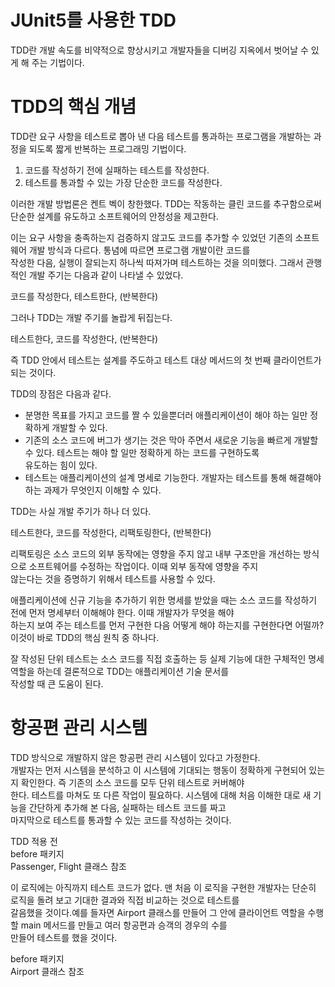 # **JUnit5를 사용한 TDD**  
TDD란 개발 속도를 비약적으로 향상시키고 개발자들을 디버깅 지옥에서 벗어날 수 있게 해 주는 기법이다.  
  
# **TDD의 핵심 개념**  
TDD란 요구 사항을 테스트로 뽑아 낸 다음 테스트를 통과하는 프로그램을 개발하는 과정을 되도록 짧게 반복하는 프로그래밍 기법이다.  
1. 코드를 작성하기 전에 실패하는 테스트를 작성한다.  
2. 테스트를 통과할 수 있는 가장 단순한 코드를 작성한다.  
  
이러한 개발 방법론은 켄트 벡이 창한했다. TDD는 작동하는 클린 코드를 추구함으로써 단순한 설계를 유도하고 소프트웨어의 안정성을 제고한다.  
  
이는 요구 사항을 충족하는지 검증하지 않고도 코드를 추가할 수 있었던 기존의 소프트웨어 개발 방식과 다르다. 통념에 따르면 프로그램 개발이란 코드를  
작성한 다음, 실행이 잘되는지 하나씩 따져가며 테스트하는 것을 의미했다. 그래서 관행적인 개발 주기는 다음과 같이 나타낼 수 있었다.  
  
코드를 작성한다, 테스트한다, (반복한다)  
  
그러나 TDD는 개발 주기를 놀랍게 뒤집는다.  
  
테스트한다, 코드를 작성한다, (반복한다)  
  
즉 TDD 안에서 테스트는 설계를 주도하고 테스트 대상 메서드의 첫 번째 클라이언트가 되는 것이다.  
  
TDD의 장점은 다음과 같다.  
- 분명한 목표를 가지고 코드를 짤 수 있을뿐더러 애플리케이션이 해야 하는 일만 정확하게 개발할 수 있다.  
- 기존의 소스 코드에 버그가 생기는 것은 막아 주면서 새로운 기능을 빠르게 개발할 수 있다. 테스트는 해야 할 일만 정확하게 하는 코드를 구현하도록  
유도하는 힘이 있다.  
- 테스트는 애플리케이션의 설계 명세로 기능한다. 개발자는 테스트를 통해 해결해야 하는 과제가 무엇인지 이해할 수 있다.  
  
TDD는 사실 개발 주기가 하나 더 있다.  
  
테스트한다, 코드를 작성한다, 리팩토링한다, (반복한다)  
  
리팩토링은 소스 코드의 외부 동작에는 영향을 주지 않고 내부 구조만을 개선하는 방식으로 소프트웨어를 수정하는 작업이다. 이때 외부 동작에 영향을 주지  
않는다는 것을 증명하기 위해서 테스트를 사용할 수 있다.  
  
애플리케이션에 신규 기능을 추가하기 위한 명세를 받았을 때는 소스 코드를 작성하기 전에 먼저 명세부터 이해해야 한다. 이때 개발자가 무엇을 해야  
하는지 보여 주는 테스트를 먼저 구현한 다음 어떻게 해야 하는지를 구현한다면 어떨까? 이것이 바로 TDD의 핵심 원칙 중 하나다.  
  
잘 작성된 단위 테스트는 소스 코드를 직접 호출하는 등 실제 기능에 대한 구체적인 명세 역할을 하는데 결론적으로 TDD는 애플리케이션 기술 문서를  
작성할 때 큰 도움이 된다.  
  
# **항공편 관리 시스템**  
TDD 방식으로 개발하지 않은 항공편 관리 시스템이 있다고 가정한다.  
개발자는 먼저 시스템을 분석하고 이 시스템에 기대되는 행동이 정확하게 구현되어 있는지 확인한다. 즉 기존의 소스 코드를 모두 단위 테스트로 커버해야  
한다. 테스트를 마쳐도 또 다른 작업이 필요하다. 시스템에 대해 처음 이해한 대로 새 기능을 간단하게 추가해 본 다음, 실패하는 테스트 코드를 짜고  
마지막으로 테스트를 통과할 수 있는 코드를 작성하는 것이다.  
  
TDD 적용 전  
before 패키지  
Passenger, Flight 클래스 참조    
  
이 로직에는 아직까지 테스트 코드가 없다. 맨 처음 이 로직을 구현한 개발자는 단순히 로직을 돌려 보고 기대한 결과와 직접 비교하는 것으로 테스트를  
갈음했을 것이다.예를 들자면 Airport 클래스를 만들어 그 안에 클라이언트 역할을 수행할 main 메서드를 만들고 여러 항공편과 승객의 경우의 수를  
만들어 테스트를 했을 것이다.  
  
before 패키지  
Airport 클래스 참조  
  

